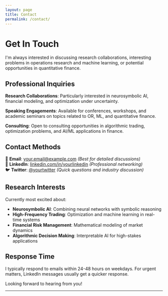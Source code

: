 ```yaml
---
layout: page
title: Contact
permalink: /contact/
---
```


# Get In Touch

I'm always interested in discussing research collaborations, interesting problems in operations research and machine learning, or potential opportunities in quantitative finance.

## Professional Inquiries

**Research Collaborations**: Particularly interested in neurosymbolic AI, financial modeling, and optimization under uncertainty.

**Speaking Engagements**: Available for conferences, workshops, and academic seminars on topics related to OR, ML, and quantitative finance.

**Consulting**: Open to consulting opportunities in algorithmic trading, optimization problems, and AI/ML applications in finance.

## Contact Methods

📧 **Email**: your.email@example.com *(Best for detailed discussions)*  
💼 **LinkedIn**: [linkedin.com/in/yourlinkedin](https://linkedin.com/in/yourlinkedin) *(Professional networking)*  
🐦 **Twitter**: [@yourtwitter](https://twitter.com/yourtwitter) *(Quick questions and industry discussion)*  

## Research Interests

Currently most excited about:
- **Neurosymbolic AI**: Combining neural networks with symbolic reasoning
- **High-Frequency Trading**: Optimization and machine learning in real-time systems  
- **Financial Risk Management**: Mathematical modeling of market dynamics
- **Algorithmic Decision Making**: Interpretable AI for high-stakes applications

## Response Time

I typically respond to emails within 24-48 hours on weekdays. For urgent matters, LinkedIn messages usually get a quicker response.

Looking forward to hearing from you!

---